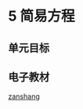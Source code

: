 # 5 简易方程

## 单元目标


## 电子教材

<Ebook grade="xxsx5a" :pages="52" :paged="85" ></Ebook>

[zanshang](../res/zanshang.md ':include')